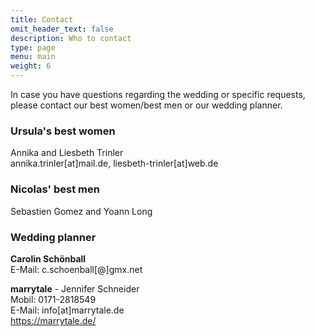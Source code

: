 ```yaml
---
title: Contact
omit_header_text: false
description: Who to contact
type: page
menu: main
weight: 6
---
```

In case you have questions regarding the wedding or specific requests, please contact our best women/best men or our wedding planner.

### Ursula's best women
Annika and Liesbeth Trinler<br>
annika.trinler[at]mail.de, liesbeth-trinler[at]web.de

### Nicolas' best men
Sebastien Gomez and Yoann Long

### Wedding planner

**Carolin Schönball**<br>
E-Mail: c.schoenball[@]gmx.net<br>

**marrytale** - Jennifer Schneider<br>
Mobil: 0171-2818549<br>
E-Mail: info[at]marrytale.de<br>
https://marrytale.de/